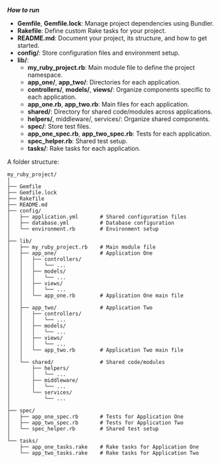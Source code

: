 ***How to run*** 



- **Gemfile**, **Gemfile.lock**: Manage project dependencies using Bundler.
- **Rakefile**: Define custom Rake tasks for your project.
- **README.md**: Document your project, its structure, and how to get started.
- **config/**: Store configuration files and environment setup.
- **lib/**:
  - **my_ruby_project.rb**: Main module file to define the project namespace. 
  - **app_one/**, **app_two/**: Directories for each application.
  - **controllers/**, **models/**, **views/**: Organize components specific to each application.
  - **app_one.rb**, **app_two.rb**: Main files for each application.
  - **shared/**: Directory for shared code/modules across applications.
  - **helpers/**, middleware/, services/: Organize shared components.
  - **spec/**: Store test files.
  - **app_one_spec.rb**, **app_two_spec.rb**: Tests for each application.
  - **spec_helper.rb**: Shared test setup.
  - **tasks/**: Rake tasks for each application.

A folder structure:

```agsl
my_ruby_project/
│
├── Gemfile
├── Gemfile.lock
├── Rakefile
├── README.md
├── config/
│   ├── application.yml       # Shared configuration files
│   ├── database.yml          # Database configuration
│   └── environment.rb        # Environment setup
│
├── lib/
│   ├── my_ruby_project.rb    # Main module file
│   ├── app_one/              # Application One
│   │   ├── controllers/
│   │   │   └── ...
│   │   ├── models/
│   │   │   └── ...
│   │   ├── views/
│   │   │   └── ...
│   │   └── app_one.rb        # Application One main file
│   │
│   ├── app_two/              # Application Two
│   │   ├── controllers/
│   │   │   └── ...
│   │   ├── models/
│   │   │   └── ...
│   │   ├── views/
│   │   │   └── ...
│   │   └── app_two.rb        # Application Two main file
│   │
│   └── shared/               # Shared code/modules
│       ├── helpers/
│       │   └── ...
│       ├── middleware/
│       │   └── ...
│       └── services/
│           └── ...
│
├── spec/
│   ├── app_one_spec.rb       # Tests for Application One
│   ├── app_two_spec.rb       # Tests for Application Two
│   └── spec_helper.rb        # Shared test setup
│
└── tasks/
    ├── app_one_tasks.rake    # Rake tasks for Application One
    └── app_two_tasks.rake    # Rake tasks for Application Two
```